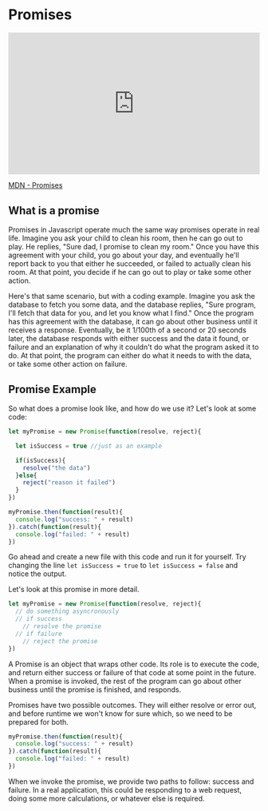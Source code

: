 # Promises

<div style="position:relative;height:0;padding-bottom:56.25%"><iframe src="https://www.youtube.com/embed/2UVYUIsl-iY?ecver=2" width="640" height="360" frameborder="0" style="position:absolute;width:100%;height:100%;left:0" allowfullscreen></iframe></div>

[MDN - Promises](https://developer.mozilla.org/en-US/docs/Web/JavaScript/Reference/Global_Objects/Promise)

## What is a promise

Promises in Javascript operate much the same way promises operate in real life.  Imagine you ask your child to clean his room, then he can go out to play.  He replies, "Sure dad, I promise to clean my room."  Once you have this agreement with your child, you go about your day, and eventually he'll report back to you that either he succeeded, or failed to actually clean his room.  At that point, you decide if he can go out to play or take some other action.

Here's that same scenario, but with a coding example.  Imagine you ask the database to fetch you some data, and the database replies, "Sure program, I'll fetch that data for you, and let you know what I find."  Once the program has this agreement with the database, it can go about other business until it receives a response.  Eventually, be it 1/100th of a second or 20 seconds later, the database responds with either success and the data it found, or failure and an explanation of why it couldn't do what the program asked it to do.  At that point, the program can either do what it needs to with the data, or take some other action on failure.



## Promise Example

So what does a promise look like, and how do we use it?  Let's look at some code:

```Javascript
let myPromise = new Promise(function(resolve, reject){

  let isSuccess = true //just as an example

  if(isSuccess){
    resolve("the data")
  }else{
    reject("reason it failed") 
  }
})

myPromise.then(function(result){
  console.log("success: " + result)
}).catch(function(result){
  console.log("failed: " + result)
})
```

Go ahead and create a new file with this code and run it for yourself.  Try changing the line ```let isSuccess = true``` to ```let isSuccess = false``` and notice the output.

Let's look at this promise in more detail.  

```Javascript
let myPromise = new Promise(function(resolve, reject){ 
  // do something asyncronously
  // if success
    // resolve the promise
  // if failure
    // reject the promise
})
```

A Promise is an object that wraps other code.  Its role is to execute the code, and return either success or failure of that code at some point in the future.  When a promise is invoked, the rest of the program can go about other business until the promise is finished, and responds.

Promises have two possible outcomes.  They will either resolve or error out, and before runtime we won't know for sure which, so we need to be prepared for both.

```Javascript
myPromise.then(function(result){
  console.log("success: " + result)
}).catch(function(result){
  console.log("failed: " + result)
})

```

When we invoke the promise, we provide two paths to follow: success and failure.  In a real application, this could be responding to a web request, doing some more calculations, or whatever else is required.
